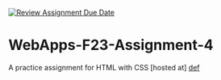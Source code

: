 [![Review Assignment Due Date](https://classroom.github.com/assets/deadline-readme-button-24ddc0f5d75046c5622901739e7c5dd533143b0c8e959d652212380cedb1ea36.svg)](https://classroom.github.com/a/4tKarLeg)
# WebApps-F23-Assignment-4
A practice assignment for HTML with CSS
[hosted at] [def]

[def]: https://44-563-webapps-f23.github.io/44563-webapps-f23-assignment3-yeswanthkanakala07/playpart.html
